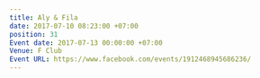 ```yaml
---
title: Aly & Fila
date: 2017-07-10 08:23:00 +07:00
position: 31
Event date: 2017-07-13 00:00:00 +07:00
Venue: F Club
Event URL: https://www.facebook.com/events/1912468945686236/
---
```


